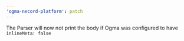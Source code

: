 ```yaml
---
'ogma-necord-platform': patch
---
```


The Parser will now not print the body if Ogma was configured to have `inlineMeta: false`
